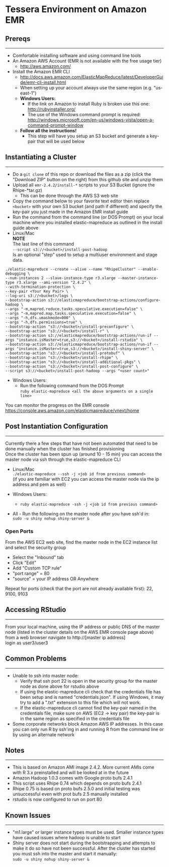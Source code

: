 # Tessera Environment on Amazon EMR #
## Prereqs ##
*****
*   Comfortable installing software and using command line tools  
*   An Amazon AWS Account (EMR is not available with the free usage tier)  
    *   http://aws.amazon.com/  
*   Install the Amazon EMR CLI  
    *   http://docs.aws.amazon.com/ElasticMapReduce/latest/DeveloperGuide/emr-cli-install.html  
    *   When setting up your account always use the same region (e.g. "us-east-1")
    *   **Windows Users:**
        *   If the link on Amazon to install Ruby is broken use this one: http://rubyinstaller.org/ 
        *   The use of the Windows command prompt is required: http://windows.microsoft.com/en-us/windows-vista/open-a-command-prompt-window
    *   **Follow all the instructions!**
		*	This step will have you setup an S3 bucket and generate a key-pair that will be used below


## Instantiating a Cluster ##
*****
*   Do a `git clone` of this repo or download the files as a zip (click the "Download ZIP" button on the right) from this github site and unzip them
*   Upload all `emr-2.4.2/install-*` scripts to your S3 Bucket (ignore the Rhipe-*tar.gz)  
    *   This can be done through the AWS S3 web site
*   Copy the command below to your favorite text editor then replace `<bucket>` with your own S3 bucket (and path if different) and specify the key-pair you just made in the Amazon EMR install guide  
*   Run the command from the command line (or DOS Prompt) on your local machine where you installed elastic-mapreduce as outlined in the install guide above  
*   Linux/Mac  
**NOTE**  
The last line of this command  
`--script s3://<bucket>/install-post-hadoop`  
Is an optional "step" used to setup a multiuser environment and stage data. 
````
./elastic-mapreduce --create --alive --name "RhipeCluster" --enable-debugging \
--num-instances 2 --slave-instance-type r3.xlarge --master-instance-type r3.xlarge --ami-version "2.4.2" \
--with-termination-protection \
--key-pair <Your Key Pair> \
--log-uri s3://<bucket>/logs \
--bootstrap-action s3://elasticmapreduce/bootstrap-actions/configure-hadoop \
--args "-m,mapred.reduce.tasks.speculative.execution=false" \
--args "-m,mapred.map.tasks.speculative.execution=false" \
--args "-h,dfs.umaskmode=000" \
--args "-h,dfs.permissions=true" \
--bootstrap-action "s3://<bucket>/install-preconfigure" \
--bootstrap-action "s3://<bucket>/install-r" \
--bootstrap-action s3://elasticmapreduce/bootstrap-actions/run-if --args "instance.isMaster=true,s3://<bucket>/install-rstudio" \
--bootstrap-action s3://elasticmapreduce/bootstrap-actions/run-if --args "instance.isMaster=true,s3://<bucket>/install-shiny-server" \
--bootstrap-action "s3://<bucket>/install-protobuf" \
--bootstrap-action "s3://<bucket>/install-rhipe" \
--bootstrap-action "s3://<bucket>/install-additional-pkgs" \
--bootstrap-action "s3://<bucket>/install-post-configure" \
--script s3://<bucket>/install-post-hadoop --args "<user count>"  
````
  
*   Windows Users:  
    *   Run the following command from the DOS Prompt  
    `ruby elastic-mapreduce <all the above arguments on a single line>`  

You can monitor the progress on the EMR console  
https://console.aws.amazon.com/elasticmapreduce/vnext/home
  
## Post Instantiation Configuration ##
*****
Currently there a few steps that have not been automated that need to be done manually when the cluster has finished provisioning  
Once the cluster has been spun up (around 10 - 15 min) you can access the master node via ssh through the elastic-mapreduce CLI  

*   Linux/Mac  
`./elastic-mapreduce --ssh -j <job id from previous command>`  
(if you are familiar with EC2 you can access the master node via the ip address and pem as well)     
*   Windows Users:
    *   `ruby elastic-mapreduce -ssh -j <job id from previous command>`
    
*   All - Run the following on the master node after you have ssh'd in:  
`sudo -u shiny nohup shiny-server &`  


### Open Ports ###
From the AWS EC2 web site, find the master node in the EC2 instance list and select the security group  

*   Select the "Inbound" tab
*	Click "Edit"  
*	Add "Custom TCP rule"  
*	"port range" = 80
*	"source" = your IP address OR Anywhere  

Repeat for ports (check that the port are not already available first): 22, 9100, 9103  

## Accessing RStudio ##
*****

From your local machine, using the IP address or public DNS of the master node  (listed in the cluster details on the AWS EMR console page above) from a  web browser navigate to http://[master ip address]  
login as user3/user3  

## Common Problems ##
*****
*   Unable to ssh into master node:
    *   Verify that ssh port 22 is open in the security group for the master node as done above for rstudio above
    *   If using the elastic-mapreduce cli check that the credentials file has been setup and is named "credentials.json".  If using Windows, it may try to add a ".txt" extension to this file which will not work.
    *   If the elastic-mapreduce cli cannot find the key-pair named in the credentials file, make sure on AWS (EC2 -> key pair) the key-pair is in the same region as specified in the credentials file  
*   Some corporate networks block Amazon AWS IP addresses. In this case you can only run R by ssh'ing in and running R from the command line or by using an alternate network  
 
## Notes ##
*****
*   This is based on Amazon AMI image 2.4.2.  More current AMIs come with R 3.x preinstalled and will be looked at in the future
*   Amazon Hadoop 1.0.3 comes with Google proto bufs 2.4.1  
*   This script uses Rhipe 0.74 which depends on proto bufs 2.4.1  
*   Rhipe 0.75 is based on proto bufs 2.5.0 and initial testing was unsuccessful even with prot bufs 2.5 manually installed  
*	rstudio is now configured to run on port 80

## Known Issues ##
*****
*   "m1.large" or larger instance types must be used.  Smaller instance types have caused issues where hadoop is unable to start
*   Shiny server does not start during the bootstrapping and attempts to make it do so have not been successful.  After the cluster has started you must ssh into the master and start it manually:  
    `sudo -u shiny nohup shiny-server &`
